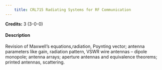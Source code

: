 ```yaml
---
    title: CRL715 Radiating Systems for RF Communication
---
```

**Credits:** 3 (3-0-0)



#### Description 
Revision of Maxwell’s equations,radiation, Poynting vector; antenna parameters like gain, radiation pattern, VSWR wire antennas – dipole monopole; antenna arrays; aperture antennas and equivalence theorems; printed antennas, scattering.